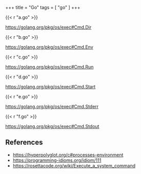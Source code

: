 +++
title = "Go"
tags = [ "go" ]
+++

{{< r "a.go" >}}

<https://golang.org/pkg/os/exec#Cmd.Dir>

{{< r "b.go" >}}

<https://golang.org/pkg/os/exec#Cmd.Env>

{{< r "c.go" >}}

<https://golang.org/pkg/os/exec#Cmd.Run>

{{< r "d.go" >}}

<https://golang.org/pkg/os/exec#Cmd.Start>

{{< r "e.go" >}}

<https://golang.org/pkg/os/exec#Cmd.Stderr>

{{< r "f.go" >}}

<https://golang.org/pkg/os/exec#Cmd.Stdout>

## References

- <https://hyperpolyglot.org/c#processes-environment>
- <https://programming-idioms.org/idiom/111>
- <https://rosettacode.org/wiki/Execute_a_system_command>
